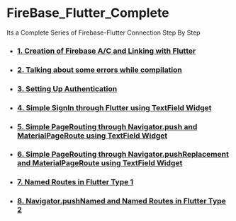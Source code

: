 # FireBase_Flutter_Complete

Its a Complete Series of Firebase-Flutter Connection Step By Step
<ul>
  <li><h3> <a href = "https://github.com/AvinandanBose/FireBase_Flutter_Complete/tree/starting_branch"> 1. Creation of Firebase A/C and Linking with Flutter </a><h3></li>
<li><h3> <a href = "https://github.com/AvinandanBose/FireBase_Flutter_Complete/tree/Error_fixing"> 2. Talking about some errors while compilation </a><h3></li>
<li><h3> <a href = "https://github.com/AvinandanBose/FireBase_Flutter_Complete/tree/Setting_Up_Authentication"> 3.  Setting Up Authentication  </a><h3></li>
<li><h3> <a href = "https://github.com/AvinandanBose/FireBase_Flutter_Complete/tree/master"> 4.  Simple SignIn through Flutter using TextField  Widget</a><h3></li>
<li><h3> <a href = "https://github.com/AvinandanBose/FireBase_Flutter_Complete/tree/master2"> 5.  Simple PageRouting through Navigator.push and MaterialPageRoute  using TextField  Widget</a><h3></li>
<li><h3> <a href = "https://github.com/AvinandanBose/FireBase_Flutter_Complete/tree/master3"> 6.  Simple PageRouting through Navigator.pushReplacement and MaterialPageRoute  using TextField  Widget</a><h3></li>
<li><h3> <a href = "https://github.com/AvinandanBose/FireBase_Flutter_Complete/tree/master4"> 7.  Named Routes in Flutter Type 1</a><h3></li>
<li><h3> <a href = "https://github.com/AvinandanBose/FireBase_Flutter_Complete/tree/master5"> 8.  Navigator.pushNamed and Named Routes in Flutter Type 2</a><h3></li>
</ul>
